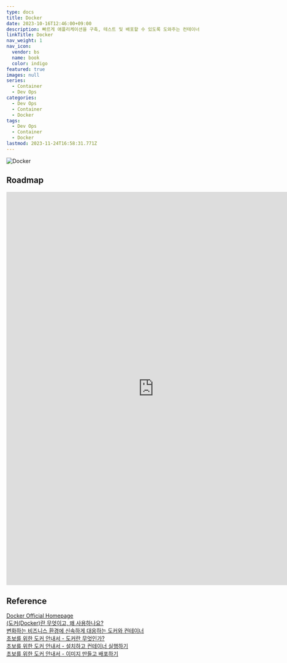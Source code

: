 ```yaml
---
type: docs
title: Docker
date: 2023-10-16T12:46:00+09:00
description: 빠르게 애플리케이션을 구축, 테스트 및 배포할 수 있도록 도와주는 컨테이너 런타임 기술
linkTitle: Docker
nav_weight: 1
nav_icon:
  vendor: bs
  name: book
  color: indigo
featured: true
images: null
series:
  - Container
  - Dev Ops
categories:
  - Dev Ops
  - Container
  - Docker
tags:
  - Dev Ops
  - Container
  - Docker
lastmod: 2023-11-24T16:58:31.771Z
---
```


![Docker](/dev-ops/docker.png?width=512px#center)

## Roadmap

<p align="center">
<iframe width="768" height="1024" src="https://roadmap.sh/docker?s=652b754df43a58c923ce9d26" frameborder="0" allow="accelerometer; autoplay; encrypted-media; gyroscope; picture-in-picture" allowfullscreen></iframe>
</p>

## Reference

[Docker Official Homepage](https://www.docker.com/)  
[(도커(Docker)란 무엇이고, 왜 사용하나요?](https://yozm.wishket.com/magazine/detail/732/)  
[변화하는 비즈니스 환경에 신속하게 대응하는 도커와 컨테이너](https://www.samsungsds.com/kr/insights/docker_container.html)  
[초보를 위한 도커 안내서 - 도커란 무엇인가?](https://subicura.com/2017/01/19/docker-guide-for-beginners-1.html)  
[초보를 위한 도커 안내서 - 설치하고 컨테이너 실행하기](https://subicura.com/2017/01/19/docker-guide-for-beginners-2.html)  
[초보를 위한 도커 안내서 - 이미지 만들고 배포하기](https://subicura.com/2017/02/10/docker-guide-for-beginners-create-image-and-deploy.html)
